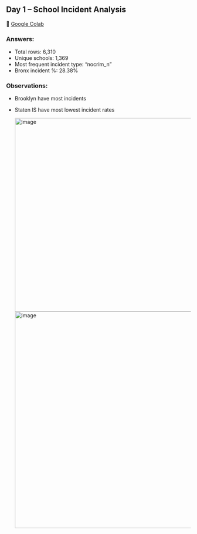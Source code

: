 ## Day 1 – School Incident Analysis

🔗 [Google Colab](https://colab.research.google.com/drive/12mGqx83p_kr_KPwV3tdK8pUHLjGJbJ4i?usp=sharing)

### Answers:
- Total rows: 6,310
- Unique schools: 1,369
- Most frequent incident type: “nocrim_n”
- Bronx incident %: 28.38%

### Observations:
- Brooklyn have most incidents
- Staten IS have most lowest incident rates

  <img width="580" height="527" alt="image" src="https://github.com/user-attachments/assets/50ddf572-7d65-47d3-b9ce-f21b046c93ef" />
  <img width="987" height="590" alt="image" src="https://github.com/user-attachments/assets/c01933c5-aaac-4e01-a428-da4b5973dbc7" />


